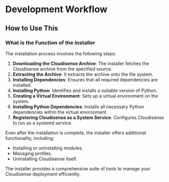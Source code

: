 # Development Workflow


## How to Use This

### What is the Function of the Installer

The installation process involves the following steps:

1. **Downloading the Cloudisense Archive**: The installer fetches the Cloudisense archive from the specified source.
2. **Extracting the Archive**: It extracts the archive onto the file system.
3. **Installing Dependencies**: Ensures that all required dependencies are installed.
4. **Installing Python**: Identifies and installs a suitable version of Python.
5. **Creating a Virtual Environment**: Sets up a virtual environment on the system.
6. **Installing Python Dependencies**: Installs all necessary Python dependencies within the virtual environment.
7. **Registering Cloudisense as a System Service**: Configures Cloudisense to run as a systemd service.

Even after the installation is complete, the installer offers additional functionality, including:

- Installing or uninstalling modules.
- Managing profiles.
- Uninstalling Cloudisense itself.

The installer provides a comprehensive suite of tools to manage your Cloudisense deployment efficiently.

